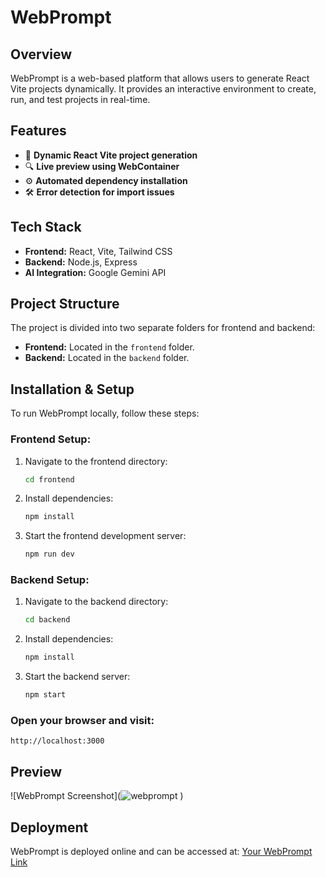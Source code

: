 # WebPrompt

## Overview  
WebPrompt is a web-based platform that allows users to generate React Vite projects dynamically. It provides an interactive environment to create, run, and test projects in real-time.  

## Features  
- 🚀 **Dynamic React Vite project generation**  
- 🔍 **Live preview using WebContainer**  
- ⚙️ **Automated dependency installation**  
- 🛠️ **Error detection for import issues**  

## Tech Stack  
- **Frontend:** React, Vite, Tailwind CSS  
- **Backend:** Node.js, Express  
- **AI Integration:** Google Gemini API  

## Project Structure  
The project is divided into two separate folders for frontend and backend:
- **Frontend:** Located in the `frontend` folder.
- **Backend:** Located in the `backend` folder.

## Installation & Setup  
To run WebPrompt locally, follow these steps:

### Frontend Setup:
1. Navigate to the frontend directory:
   ```bash
   cd frontend
   ```
2. Install dependencies:
   ```bash
   npm install
   ```
3. Start the frontend development server:
   ```bash
   npm run dev
   ```

### Backend Setup:
1. Navigate to the backend directory:
   ```bash
   cd backend
   ```
2. Install dependencies:
   ```bash
   npm install
   ```
3. Start the backend server:
   ```bash
   npm start
   ```

### Open your browser and visit:
   ```
   http://localhost:3000
   ```

## Preview  
![WebPrompt Screenshot](![webprompt](![webprompt](https://github.com/user-attachments/assets/9cecc508-b0bd-440d-b8d1-176fdec2dc1f)
)
)

## Deployment  
WebPrompt is deployed online and can be accessed at: [Your WebPrompt Link](https://webprompt-xi.vercel.app/)

